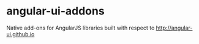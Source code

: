 angular-ui-addons
=================

Native add-ons for AngularJS libraries built with respect to http://angular-ui.github.io
